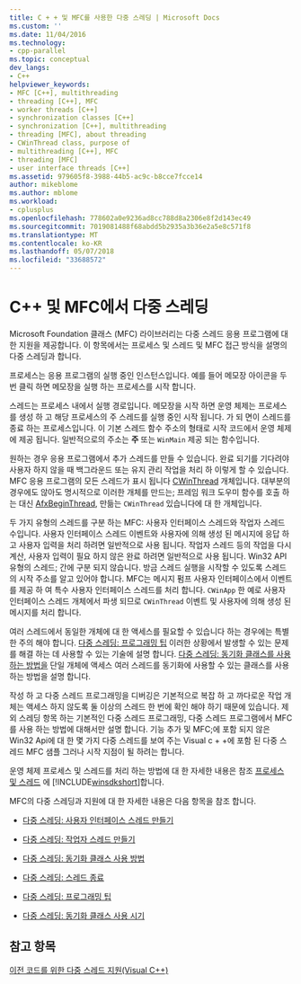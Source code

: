 ```yaml
---
title: C + + 및 MFC를 사용한 다중 스레딩 | Microsoft Docs
ms.custom: ''
ms.date: 11/04/2016
ms.technology:
- cpp-parallel
ms.topic: conceptual
dev_langs:
- C++
helpviewer_keywords:
- MFC [C++], multithreading
- threading [C++], MFC
- worker threads [C++]
- synchronization classes [C++]
- synchronization [C++], multithreading
- threading [MFC], about threading
- CWinThread class, purpose of
- multithreading [C++], MFC
- threading [MFC]
- user interface threads [C++]
ms.assetid: 979605f8-3988-44b5-ac9c-b8cce7fcce14
author: mikeblome
ms.author: mblome
ms.workload:
- cplusplus
ms.openlocfilehash: 778602a0e9236ad8cc788d8a2306e8f2d143ec49
ms.sourcegitcommit: 7019081488f68abdd5b2935a3b36e2a5e8c571f8
ms.translationtype: MT
ms.contentlocale: ko-KR
ms.lasthandoff: 05/07/2018
ms.locfileid: "33688572"
---
```

# <a name="multithreading-with-c-and-mfc"></a>C++ 및 MFC에서 다중 스레딩
Microsoft Foundation 클래스 (MFC) 라이브러리는 다중 스레드 응용 프로그램에 대 한 지원을 제공합니다. 이 항목에서는 프로세스 및 스레드 및 MFC 접근 방식을 설명의 다중 스레딩과 합니다.  
  
 프로세스는 응용 프로그램의 실행 중인 인스턴스입니다. 예를 들어 메모장 아이콘을 두 번 클릭 하면 메모장을 실행 하는 프로세스를 시작 합니다.  
  
 스레드는 프로세스 내에서 실행 경로입니다. 메모장을 시작 하면 운영 체제는 프로세스를 생성 하 고 해당 프로세스의 주 스레드를 실행 중인 시작 됩니다. 가 되 면이 스레드를 종료 하는 프로세스입니다. 이 기본 스레드 함수 주소의 형태로 시작 코드에서 운영 체제에 제공 됩니다. 일반적으로의 주소는 **주** 또는 `WinMain` 제공 되는 함수입니다.  
  
 원하는 경우 응용 프로그램에서 추가 스레드를 만들 수 있습니다. 완료 되기를 기다려야 사용자 하지 않을 때 백그라운드 또는 유지 관리 작업을 처리 하 이렇게 할 수 있습니다. MFC 응용 프로그램의 모든 스레드가 표시 됩니다 [CWinThread](../mfc/reference/cwinthread-class.md) 개체입니다. 대부분의 경우에도 않아도 명시적으로 이러한 개체를 만드는; 프레임 워크 도우미 함수를 호출 하는 대신 [AfxBeginThread](../mfc/reference/application-information-and-management.md#afxbeginthread), 만듦는 `CWinThread` 있습니다에 대 한 개체입니다.  
  
 두 가지 유형의 스레드를 구분 하는 MFC: 사용자 인터페이스 스레드와 작업자 스레드 수입니다. 사용자 인터페이스 스레드 이벤트와 사용자에 의해 생성 된 메시지에 응답 하 고 사용자 입력을 처리 하려면 일반적으로 사용 됩니다. 작업자 스레드 등의 작업을 다시 계산, 사용자 입력이 필요 하지 않은 완료 하려면 일반적으로 사용 됩니다. Win32 API 유형의 스레드; 간에 구분 되지 않습니다. 방금 스레드 실행을 시작할 수 있도록 스레드의 시작 주소를 알고 있어야 합니다. MFC는 메시지 펌프 사용자 인터페이스에서 이벤트를 제공 하 여 특수 사용자 인터페이스 스레드를 처리 합니다. `CWinApp` 한 예로 사용자 인터페이스 스레드 개체에서 파생 되므로 `CWinThread` 이벤트 및 사용자에 의해 생성 된 메시지를 처리 합니다.  
  
 여러 스레드에서 동일한 개체에 대 한 액세스를 필요할 수 있습니다 하는 경우에는 특별 한 주의 해야 합니다. [다중 스레딩: 프로그래밍 팁](../parallel/multithreading-programming-tips.md) 이러한 상황에서 발생할 수 있는 문제를 해결 하는 데 사용할 수 있는 기술에 설명 합니다. [다중 스레딩: 동기화 클래스를 사용 하는 방법을](../parallel/multithreading-how-to-use-the-synchronization-classes.md) 단일 개체에 액세스 여러 스레드를 동기화에 사용할 수 있는 클래스를 사용 하는 방법을 설명 합니다.  
  
 작성 하 고 다중 스레드 프로그래밍을 디버깅은 기본적으로 복잡 하 고 까다로운 작업 개체는 액세스 하지 않도록 둘 이상의 스레드 한 번에 확인 해야 하기 때문에 있습니다. 제외 스레딩 항목 하는 기본적인 다중 스레드 프로그래밍, 다중 스레드 프로그램에서 MFC를 사용 하는 방법에 대해서만 설명 합니다. 기능 추가 및 MFC;에 포함 되지 않은 Win32 Api에 대 한 몇 가지 다중 스레드를 보여 주는 Visual c + +에 포함 된 다중 스레드 MFC 샘플 그러나 시작 지점이 될 하려는 합니다.  
  
 운영 체제 프로세스 및 스레드를 처리 하는 방법에 대 한 자세한 내용은 참조 [프로세스 및 스레드](http://msdn.microsoft.com/library/windows/desktop/ms684841) 에 [!INCLUDE[winsdkshort](../atl-mfc-shared/reference/includes/winsdkshort_md.md)]합니다.  
  
 MFC의 다중 스레딩과 지원에 대 한 자세한 내용은 다음 항목을 참조 합니다.  
  
-   [다중 스레딩: 사용자 인터페이스 스레드 만들기](../parallel/multithreading-creating-user-interface-threads.md)  
  
-   [다중 스레딩: 작업자 스레드 만들기](../parallel/multithreading-creating-worker-threads.md)  
  
-   [다중 스레딩: 동기화 클래스 사용 방법](../parallel/multithreading-how-to-use-the-synchronization-classes.md)  
  
-   [다중 스레딩: 스레드 종료](../parallel/multithreading-terminating-threads.md)  
  
-   [다중 스레딩: 프로그래밍 팁](../parallel/multithreading-programming-tips.md)  
  
-   [다중 스레딩: 동기화 클래스 사용 시기](../parallel/multithreading-when-to-use-the-synchronization-classes.md)  
  
## <a name="see-also"></a>참고 항목  
 [이전 코드를 위한 다중 스레드 지원(Visual C++)](../parallel/multithreading-support-for-older-code-visual-cpp.md)